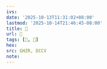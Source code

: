 ```yaml
---
ivs:
date: '2025-10-13T11:31:02+08:00'
lastmod: '2025-10-14T21:46:45-08:00'
title: 󰨂
url: 󰨂
tags: [𥴫, 𥴫]
hex: 
src: GHZR, DCCV
note:
---
```

